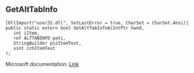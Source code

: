 ## GetAltTabInfo

```
[DllImport("user32.dll", SetLastError = true, CharSet = CharSet.Ansi)]
public static extern bool GetAltTabInfoA(IntPtr hwnd,
   int iItem,
   ref ALTTABINFO pati,
   StringBuilder pszItemText,
   uint cchItemText
);
```

Microsoft documentation: [Link](https://docs.microsoft.com/en-us/windows/win32/api/winuser/nf-winuser-getalttabinfoa)
